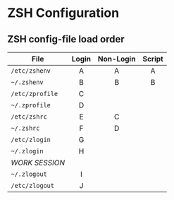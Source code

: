 # ZSH Configuration

## ZSH config-file load order

| File            | Login | Non-Login | Script |
| --------------- | :---: | :-------: | :----: |
| `/etc/zshenv`   |   A   |     A     |   A    |
| `~/.zshenv`     |   B   |     B     |   B    |
| `/etc/zprofile` |   C   |           |        |
| `~/.zprofile`   |   D   |           |        |
| `/etc/zshrc`    |   E   |     C     |        |
| `~/.zshrc`      |   F   |     D     |        |
| `/etc/zlogin`   |   G   |           |        |
| `~/.zlogin`     |   H   |           |        |
| _WORK SESSION_  |       |           |        |
| `~/.zlogout`    |   I   |           |        |
| `/etc/zlogout`  |   J   |           |        |
